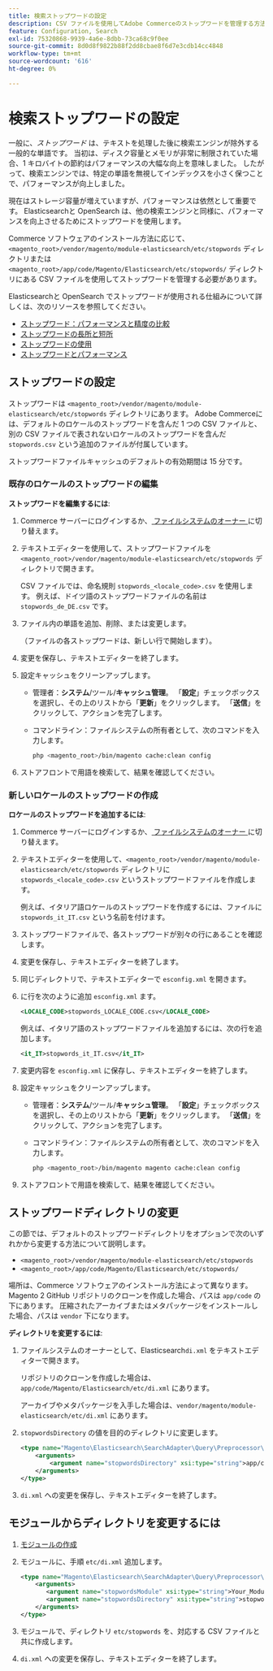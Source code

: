 ```yaml
---
title: 検索ストップワードの設定
description: CSV ファイルを使用してAdobe Commerceのストップワードを管理する方法を説明します。
feature: Configuration, Search
exl-id: 75320868-9939-4a6e-8dbb-73ca68c9f0ee
source-git-commit: 8d0d8f9822b88f2dd8cbae8f6d7e3cdb14cc4848
workflow-type: tm+mt
source-wordcount: '616'
ht-degree: 0%

---
```


# 検索ストップワードの設定

一般に、_ストップワード_ は、テキストを処理した後に検索エンジンが除外する一般的な単語です。 当初は、ディスク容量とメモリが非常に制限されていた場合、1 キロバイトの節約はパフォーマンスの大幅な向上を意味しました。 したがって、検索エンジンでは、特定の単語を無視してインデックスを小さく保つことで、パフォーマンスが向上しました。

現在はストレージ容量が増えていますが、パフォーマンスは依然として重要です。 Elasticsearchと OpenSearch は、他の検索エンジンと同様に、パフォーマンスを向上させるためにストップワードを使用します。

Commerce ソフトウェアのインストール方法に応じて、`<magento_root>/vendor/magento/module-elasticsearch/etc/stopwords` ディレクトリまたは `<magento_root>/app/code/Magento/Elasticsearch/etc/stopwords/` ディレクトリにある CSV ファイルを使用してストップワードを管理する必要があります。

Elasticsearchと OpenSearch でストップワードが使用される仕組みについて詳しくは、次のリソースを参照してください。

- [ ストップワード：パフォーマンスと精度の比較 ](https://www.elastic.co/guide/en/elasticsearch/guide/current/stopwords.html)
- [ ストップワードの長所と短所 ](https://www.elastic.co/guide/en/elasticsearch/guide/current/pros-cons-stopwords.html)
- [ ストップワードの使用 ](https://www.elastic.co/guide/en/elasticsearch/guide/current/using-stopwords.html)
- [ ストップワードとパフォーマンス ](https://www.elastic.co/guide/en/elasticsearch/guide/current/stopwords-performance.html)

## ストップワードの設定

ストップワードは `<magento_root>/vendor/magento/module-elasticsearch/etc/stopwords` ディレクトリにあります。 Adobe Commerceには、デフォルトのロケールのストップワードを含んだ 1 つの CSV ファイルと、別の CSV ファイルで表されないロケールのストップワードを含んだ `stopwords.csv` という追加のファイルが付属しています。

ストップワードファイルキャッシュのデフォルトの有効期間は 15 分です。

### 既存のロケールのストップワードの編集

**ストップワードを編集するには**:

1. Commerce サーバーにログインするか、[ ファイルシステムのオーナー ](../../installation/prerequisites/file-system/overview.md) に切り替えます。
1. テキストエディターを使用して、ストップワードファイルを `<magento_root>/vendor/magento/module-elasticsearch/etc/stopwords` ディレクトリで開きます。

   CSV ファイルでは、命名規則 `stopwords_<locale_code>.csv` を使用します。 例えば、ドイツ語のストップワードファイルの名前は `stopwords_de_DE.csv` です。

1. ファイル内の単語を追加、削除、または変更します。

   （ファイルの各ストップワードは、新しい行で開始します）。

1. 変更を保存し、テキストエディターを終了します。
1. 設定キャッシュをクリーンアップします。

   - 管理者：**システム**/ツール/**キャッシュ管理**。 「**設定**」チェックボックスを選択し、その上のリストから「**更新**」をクリックします。 「**送信**」をクリックして、アクションを完了します。

   - コマンドライン：ファイルシステムの所有者として、次のコマンドを入力します。

     ```bash
     php <magento_root>/bin/magento cache:clean config
     ```

1. ストアフロントで用語を検索して、結果を確認してください。

### 新しいロケールのストップワードの作成

**ロケールのストップワードを追加するには**:

1. Commerce サーバーにログインするか、[ ファイルシステムのオーナー ](../../installation/prerequisites/file-system/overview.md) に切り替えます。

1. テキストエディターを使用して、`<magento_root>/vendor/magento/module-elasticsearch/etc/stopwords` ディレクトリに `stopwords_<locale_code>.csv` というストップワードファイルを作成します。

   例えば、イタリア語ロケールのストップワードを作成するには、ファイルに `stopwords_it_IT.csv` という名前を付けます。

1. ストップワードファイルで、各ストップワードが別々の行にあることを確認します。
1. 変更を保存し、テキストエディターを終了します。
1. 同じディレクトリで、テキストエディターで `esconfig.xml` を開きます。
1. に行を次のように追加 `esconfig.xml` ます。

   ```xml
   <LOCALE_CODE>stopwords_LOCALE_CODE.csv</LOCALE_CODE>
   ```

   例えば、イタリア語のストップワードファイルを追加するには、次の行を追加します。

   ```xml
   <it_IT>stopwords_it_IT.csv</it_IT>
   ```

1. 変更内容を `esconfig.xml` に保存し、テキストエディターを終了します。
1. 設定キャッシュをクリーンアップします。

   - 管理者：**システム**/ツール/**キャッシュ管理**。 「**設定**」チェックボックスを選択し、その上のリストから「**更新**」をクリックします。 「**送信**」をクリックして、アクションを完了します。

   - コマンドライン：ファイルシステムの所有者として、次のコマンドを入力します。

     ```bash
     php <magento_root>/bin/magento magento cache:clean config
     ```

1. ストアフロントで用語を検索して、結果を確認してください。

## ストップワードディレクトリの変更

この節では、デフォルトのストップワードディレクトリをオプションで次のいずれかから変更する方法について説明します。

- `<magento_root>/vendor/magento/module-elasticsearch/etc/stopwords`
- `<magento_root>/app/code/Magento/Elasticsearch/etc/stopwords/`

場所は、Commerce ソフトウェアのインストール方法によって異なります。 Magento 2 GitHub リポジトリのクローンを作成した場合、パスは `app/code` の下にあります。 圧縮されたアーカイブまたはメタパッケージをインストールした場合、パスは `vendor` 下になります。

**ディレクトリを変更するには**:

1. ファイルシステムのオーナーとして、Elasticsearch`di.xml` をテキストエディターで開きます。

   リポジトリのクローンを作成した場合は、`app/code/Magento/Elasticsearch/etc/di.xml` にあります。

   アーカイブやメタパッケージを入手した場合は、`vendor/magento/module-elasticsearch/etc/di.xml` にあります。

1. `stopwordsDirectory` の値を目的のディレクトリに変更します。

   ```xml
   <type name="Magento\Elasticsearch\SearchAdapter\Query\Preprocessor\Stopwords">
       <arguments>
           <argument name="stopwordsDirectory" xsi:type="string">app/code/Magento/Elasticsearch/etc/stopwords</argument>
       </arguments>
   </type>
   ```

1. `di.xml` への変更を保存し、テキストエディターを終了します。

## モジュールからディレクトリを変更するには

1. [ モジュールの作成 ](https://developer.adobe.com/commerce/php/development/build/component-file-structure/)
1. モジュールに、手順 `etc/di.xml` 追加します。

   ```xml
   <type name="Magento\Elasticsearch\SearchAdapter\Query\Preprocessor\Stopwords">
       <arguments>
          <argument name="stopwordsModule" xsi:type="string">Your_Module</argument>
          <argument name="stopwordsDirectory" xsi:type="string">stopwords</argument>
       </arguments>
   </type>
   ```

1. モジュールで、ディレクトリ `etc/stopwords` を、対応する CSV ファイルと共に作成します。

1. `di.xml` への変更を保存し、テキストエディターを終了します。
